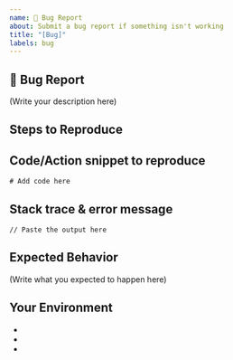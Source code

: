 ```yaml
---
name: 🐛 Bug Report
about: Submit a bug report if something isn't working
title: "[Bug]"
labels: bug
---
```


## 🐛 Bug Report

<!--
    What's the bug in Rosetta-Snarkos that you found?
    How serious is this bug and what is affected?    
-->

(Write your description here)

## Steps to Reproduce

<!--
    How do I reproduce this issue?
    Is there a code snippet or a sequence of actions(i.e. api calls etc) I can use to reproduce the issue?
    Are there error messages or stack traces that would help debug this issue?
-->

## Code/Action snippet to reproduce

```text
# Add code here
```

## Stack trace & error message

```text
// Paste the output here
```

## Expected Behavior

<!--
    What was supposed to happen in Leo?
    What happened instead?
-->

(Write what you expected to happen here)

## Your Environment

- <!-- Mentat Service -->
- <!-- Rust Version -->
- <!-- Computer OS -->
